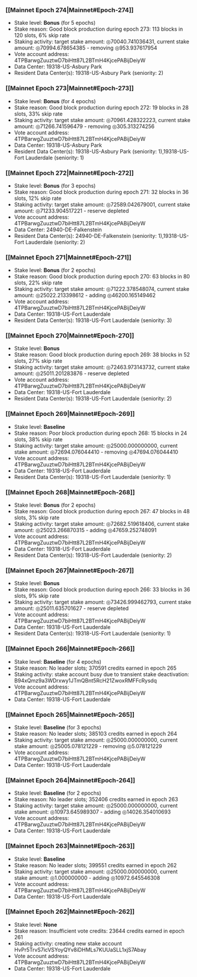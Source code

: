 ### [[Mainnet Epoch 274|Mainnet#Epoch-274]]
* Stake level: **Bonus** (for 5 epochs)
* Stake reason: Good block production during epoch 273: 113 blocks in 120 slots, 6% skip rate
* Staking activity: target stake amount: ◎70040.741036431, current stake amount: ◎70994.678654385 - removing ◎953.937617954
* Vote account address: 4TPBarwgZuuztwD7biHtt87L2BTmH4KjcePABijDeiyW
* Data Center: 19318-US-Asbury Park
* Resident Data Center(s): 19318-US-Asbury Park (seniority: 2)
### [[Mainnet Epoch 273|Mainnet#Epoch-273]]
* Stake level: **Bonus** (for 4 epochs)
* Stake reason: Good block production during epoch 272: 19 blocks in 28 slots, 33% skip rate
* Staking activity: target stake amount: ◎70961.428322223, current stake amount: ◎71266.741596479 - removing ◎305.313274256
* Vote account address: 4TPBarwgZuuztwD7biHtt87L2BTmH4KjcePABijDeiyW
* Data Center: 19318-US-Asbury Park
* Resident Data Center(s): 19318-US-Asbury Park (seniority: 1),19318-US-Fort Lauderdale (seniority: 1)
### [[Mainnet Epoch 272|Mainnet#Epoch-272]]
* Stake level: **Bonus** (for 3 epochs)
* Stake reason: Good block production during epoch 271: 32 blocks in 36 slots, 12% skip rate
* Staking activity: target stake amount: ◎72589.042679001, current stake amount: ◎71233.904517221 - reserve depleted
* Vote account address: 4TPBarwgZuuztwD7biHtt87L2BTmH4KjcePABijDeiyW
* Data Center: 24940-DE-Falkenstein
* Resident Data Center(s): 24940-DE-Falkenstein (seniority: 1),19318-US-Fort Lauderdale (seniority: 2)
### [[Mainnet Epoch 271|Mainnet#Epoch-271]]
* Stake level: **Bonus** (for 2 epochs)
* Stake reason: Good block production during epoch 270: 63 blocks in 80 slots, 22% skip rate
* Staking activity: target stake amount: ◎71222.378548074, current stake amount: ◎25022.213398612 - adding ◎46200.165149462
* Vote account address: 4TPBarwgZuuztwD7biHtt87L2BTmH4KjcePABijDeiyW
* Data Center: 19318-US-Fort Lauderdale
* Resident Data Center(s): 19318-US-Fort Lauderdale (seniority: 3)
### [[Mainnet Epoch 270|Mainnet#Epoch-270]]
* Stake level: **Bonus**
* Stake reason: Good block production during epoch 269: 38 blocks in 52 slots, 27% skip rate
* Staking activity: target stake amount: ◎72463.973143732, current stake amount: ◎25011.201283876 - reserve depleted
* Vote account address: 4TPBarwgZuuztwD7biHtt87L2BTmH4KjcePABijDeiyW
* Data Center: 19318-US-Fort Lauderdale
* Resident Data Center(s): 19318-US-Fort Lauderdale (seniority: 2)
### [[Mainnet Epoch 269|Mainnet#Epoch-269]]
* Stake level: **Baseline**
* Stake reason: Poor block production during epoch 268: 15 blocks in 24 slots, 38% skip rate
* Staking activity: target stake amount: ◎25000.000000000, current stake amount: ◎72694.076044410 - removing ◎47694.076044410
* Vote account address: 4TPBarwgZuuztwD7biHtt87L2BTmH4KjcePABijDeiyW
* Data Center: 19318-US-Fort Lauderdale
* Resident Data Center(s): 19318-US-Fort Lauderdale (seniority: 1)
### [[Mainnet Epoch 268|Mainnet#Epoch-268]]
* Stake level: **Bonus** (for 2 epochs)
* Stake reason: Good block production during epoch 267: 47 blocks in 48 slots, 3% skip rate
* Staking activity: target stake amount: ◎72682.519618406, current stake amount: ◎25023.266870315 - adding ◎47659.252748091
* Vote account address: 4TPBarwgZuuztwD7biHtt87L2BTmH4KjcePABijDeiyW
* Data Center: 19318-US-Fort Lauderdale
* Resident Data Center(s): 19318-US-Fort Lauderdale (seniority: 2)
### [[Mainnet Epoch 267|Mainnet#Epoch-267]]
* Stake level: **Bonus**
* Stake reason: Good block production during epoch 266: 33 blocks in 36 slots, 9% skip rate
* Staking activity: target stake amount: ◎73426.999462793, current stake amount: ◎25011.635701627 - reserve depleted
* Vote account address: 4TPBarwgZuuztwD7biHtt87L2BTmH4KjcePABijDeiyW
* Data Center: 19318-US-Fort Lauderdale
* Resident Data Center(s): 19318-US-Fort Lauderdale (seniority: 1)
### [[Mainnet Epoch 266|Mainnet#Epoch-266]]
* Stake level: **Baseline** (for 4 epochs)
* Stake reason: No leader slots; 370591 credits earned in epoch 265
* Staking activity: stake account busy due to transient stake deactivation: B94xQmz9a3WDrxwy1JTmQBnt5RcH21ZwoxRMFFcRysdq
* Vote account address: 4TPBarwgZuuztwD7biHtt87L2BTmH4KjcePABijDeiyW
* Data Center: 19318-US-Fort Lauderdale
### [[Mainnet Epoch 265|Mainnet#Epoch-265]]
* Stake level: **Baseline** (for 3 epochs)
* Stake reason: No leader slots; 385103 credits earned in epoch 264
* Staking activity: target stake amount: ◎25000.000000000, current stake amount: ◎25005.078121229 - removing ◎5.078121229
* Vote account address: 4TPBarwgZuuztwD7biHtt87L2BTmH4KjcePABijDeiyW
* Data Center: 19318-US-Fort Lauderdale
### [[Mainnet Epoch 264|Mainnet#Epoch-264]]
* Stake level: **Baseline** (for 2 epochs)
* Stake reason: No leader slots; 352406 credits earned in epoch 263
* Staking activity: target stake amount: ◎25000.000000000, current stake amount: ◎10973.645989307 - adding ◎14026.354010693
* Vote account address: 4TPBarwgZuuztwD7biHtt87L2BTmH4KjcePABijDeiyW
* Data Center: 19318-US-Fort Lauderdale
### [[Mainnet Epoch 263|Mainnet#Epoch-263]]
* Stake level: **Baseline**
* Stake reason: No leader slots; 399551 credits earned in epoch 262
* Staking activity: target stake amount: ◎25000.000000000, current stake amount: ◎1.000000000 - adding ◎10972.645546308
* Vote account address: 4TPBarwgZuuztwD7biHtt87L2BTmH4KjcePABijDeiyW
* Data Center: 19318-US-Fort Lauderdale
### [[Mainnet Epoch 262|Mainnet#Epoch-262]]
* Stake level: **None**
* Stake reason: Insufficient vote credits: 23644 credits earned in epoch 261
* Staking activity: creating new stake account HvPr5TrvS7icVSYoyQYv8iDHMLs7KUUaSLL1xjS7Abay
* Vote account address: 4TPBarwgZuuztwD7biHtt87L2BTmH4KjcePABijDeiyW
* Data Center: 19318-US-Fort Lauderdale